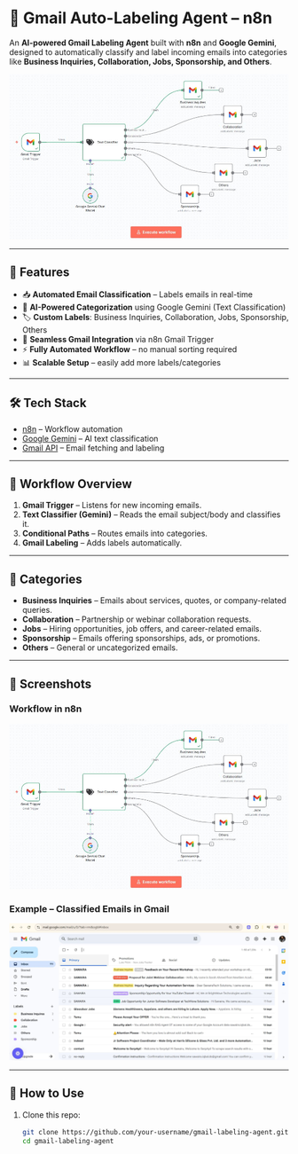 # 📧 Gmail Auto-Labeling Agent – n8n

An **AI-powered Gmail Labeling Agent** built with **n8n** and **Google Gemini**, designed to automatically classify and label incoming emails into categories like **Business Inquiries, Collaboration, Jobs, Sponsorship, and Others**.  

![Workflow](GmailLabelAgent.JPG)

---

## 🌟 Features
- 📥 **Automated Email Classification** – Labels emails in real-time  
- 🤖 **AI-Powered Categorization** using Google Gemini (Text Classification)  
- 🏷️ **Custom Labels**: Business Inquiries, Collaboration, Jobs, Sponsorship, Others  
- 🔄 **Seamless Gmail Integration** via n8n Gmail Trigger  
- ⚡ **Fully Automated Workflow** – no manual sorting required  
- 📊 **Scalable Setup** – easily add more labels/categories  

---

## 🛠️ Tech Stack
- [n8n](https://n8n.io/) – Workflow automation  
- [Google Gemini](https://ai.google.dev/) – AI text classification  
- [Gmail API](https://developers.google.com/gmail/api) – Email fetching and labeling  

---

## 🧩 Workflow Overview
1. **Gmail Trigger** – Listens for new incoming emails.  
2. **Text Classifier (Gemini)** – Reads the email subject/body and classifies it.  
3. **Conditional Paths** – Routes emails into categories.  
4. **Gmail Labeling** – Adds labels automatically.  

---

## 📂 Categories
- **Business Inquiries** – Emails about services, quotes, or company-related queries.  
- **Collaboration** – Partnership or webinar collaboration requests.  
- **Jobs** – Hiring opportunities, job offers, and career-related emails.  
- **Sponsorship** – Emails offering sponsorships, ads, or promotions.  
- **Others** – General or uncategorized emails.  

---

## 📸 Screenshots

### Workflow in n8n
![Workflow](GmailLabelAgent.JPG)

### Example – Classified Emails in Gmail
![Labeled Emails](LabelAnswer.JPG)

---

## 🚀 How to Use
1. Clone this repo:  
   ```bash
   git clone https://github.com/your-username/gmail-labeling-agent.git
   cd gmail-labeling-agent

